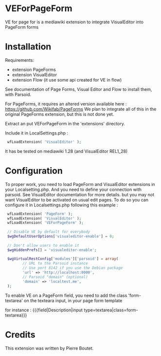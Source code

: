 # VEForPageForm

VE for page for is a mediawiki extension to integrate VisualEditor into PageForm forms

# Installation

Requirements: 
- extension PageForms
- extension VisualEditor
- extension Flow (it use some api created for VE in flow)

See documentation of Page Forms, Visual Editor and Flow to install them, with Parsoid.

For PageForms, it requires an altered version available here : https://github.com/Wikifab/PageForms
We plan to integrate all of this in the original PageForms extension, but this is not done yet.

Extract an put VEForPageForm  in the 'extensions' directory.

Include it in LocalSettings.php :
```php
 wfLoadExtension( 'VisualEditor' );
 ```

It has be tested on mediawiki 1.28 (and VisualEditor REL1_28)

# Configuration

To proper work, you need to load PageForm and VisualEditor extensions in your Localsetting.php. And you need to define your connection with parsoid. See VisualEditor documentation for more details. but you may not want VisualEditor to be activated on usual edit pages. To do so you can configure it in Localsettings.php following this example :

```php
 wfLoadExtension( 'PageForm' );
 wfLoadExtension( 'VisualEditor' );
 wfLoadExtension( 'VEForPageForm' );
 
 // Disable VE by default for everybody
 $wgDefaultUserOptions['visualeditor-enable'] = 0;
 
 // Don't allow users to enable it
 $wgHiddenPrefs[] = 'visualeditor-enable';
 
 $wgVirtualRestConfig['modules']['parsoid'] = array(
 		// URL to the Parsoid instance
 		// Use port 8142 if you use the Debian package
 		'url' => 'http://localhost:8000',
 		// Parsoid "domain" (optional)
 		'domain' => 'localtest.me',
 );
```

To enable VE on a PageForm field, you need to add the class 'form-textarea' on the texteara input, in your page form template

for instance : 
  {{{field|Description|input type=textarea|class=form-textarea}}}

# Credits

This extension was written by Pierre Boutet.

